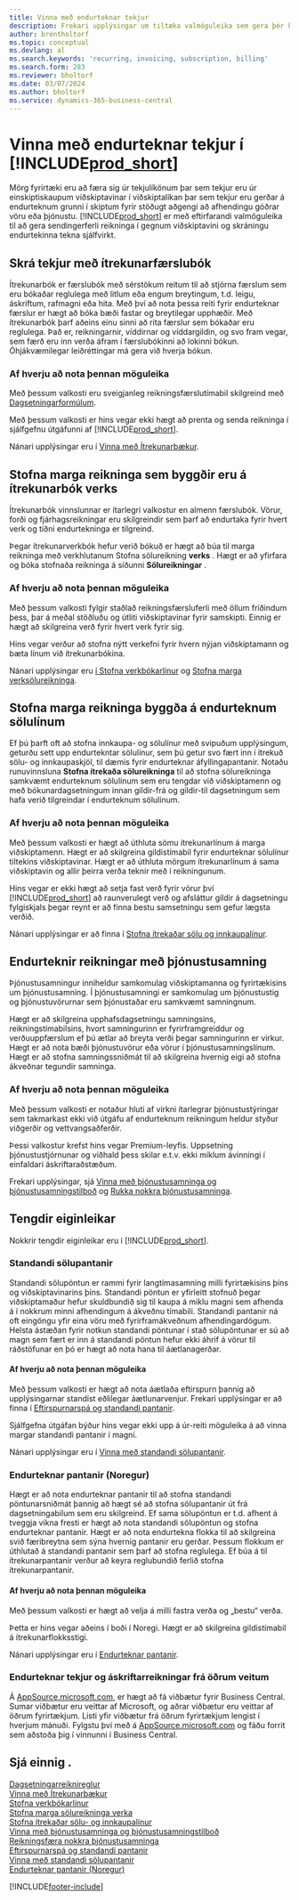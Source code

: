 ```yaml
---
title: Vinna með endurteknar tekjur
description: Frekari upplýsingar um tiltæka valmöguleika sem gera þér kleift að senda greiðslureikninga til viðskiptavina þinna og skrá endurteknar tekjur.
author: brentholtorf
ms.topic: conceptual
ms.devlang: al
ms.search.keywords: 'recurring, invoicing, subscription, billing'
ms.search.form: 283
ms.reviewer: bholtorf
ms.date: 03/07/2024
ms.author: bholtorf
ms.service: dynamics-365-business-central
---
```

# <a name="work-with-recurring-revenue-in-"></a>Vinna með endurteknar tekjur í [!INCLUDE[prod_short](includes/prod_short.md)]

Mörg fyrirtæki eru að færa sig úr tekjulíkönum þar sem tekjur eru úr einskiptiskaupum viðskiptavinar í viðskiptalíkan þar sem tekjur eru gerðar á endurteknum grunni í skiptum fyrir stöðugt aðgengi að afhendingu góðrar vöru eða þjónustu.
[!INCLUDE[prod_short](includes/prod_short.md)] er með eftirfarandi valmöguleika til að gera sendingerferli reikninga í gegnum viðskiptavini og skráningu endurtekinna tekna sjálfvirkt. 

## <a name="register-revenue-with-a-recurring-general-journal"></a>Skrá tekjur með ítrekunarfærslubók

Ítrekunarbók er færslubók með sérstökum reitum til að stjórna færslum sem eru bókaðar reglulega með litlum eða engum breytingum, t.d. leigu, áskriftum, rafmagni eða hita. Með því að nota þessa reiti fyrir endurteknar færslur er hægt að bóka bæði fastar og breytilegar upphæðir. Með ítrekunarbók þarf aðeins einu sinni að rita færslur sem bókaðar eru reglulega. Það er, reikningarnir, víddirnar og víddargildin, og svo fram vegar, sem færð eru inn verða áfram í færslubókinni að lokinni bókun. Óhjákvæmilegar leiðréttingar má gera við hverja bókun.

### <a name="why-use-this-option"></a>Af hverju að nota þennan möguleika

Með þessum valkosti eru sveigjanleg reikningsfærslutímabil skilgreind með [Dagsetningarformúlum](ui-enter-date-ranges.md#use-date-formulas).

Með þessum valkosti er hins vegar ekki hægt að prenta og senda reikninga í sjálfgefnu útgáfunni af [!INCLUDE[prod_short](includes/prod_short.md)].  

Nánari upplýsingar eru í [Vinna með Ítrekunarbækur](ui-work-general-journals.md#work-with-recurring-journals).  

## <a name="create-multiple-invoices-based-on-a-recurring-project-journal"></a>Stofna marga reikninga sem byggðir eru á ítrekunarbók verks

Ítrekunarbók vinnslunnar er ítarlegri valkostur en almenn færslubók. Vörur, forði og fjárhagsreikningar eru skilgreindir sem þarf að endurtaka fyrir hvert verk og tíðni endurtekninga er tilgreind.  

Þegar ítrekunarverkbók hefur verið bókuð er hægt að búa til marga reikninga með verkhlutanum Stofna sölureikning **verks** . Hægt er að yfirfara og bóka stofnaða reikninga á síðunni **Sölureikningar** .

### <a name="why-use-this-option-1"></a>Af hverju að nota þennan möguleika

Með þessum valkosti fylgir staðlað reikningsfærsluferli með öllum fríðindum þess, þar á meðal stöðluðu og útliti viðskiptavinar fyrir samskipti. Einnig er hægt að skilgreina verð fyrir hvert verk fyrir sig.

Hins vegar verður að stofna nýtt verkefni fyrir hvern nýjan viðskiptamann og bæta línum við ítrekunarbókina. 

Nánari upplýsingar eru [í Stofna verkbókarlínur](projects-how-record-job-usage.md#to-create-project-journal-lines-manually) og [Stofna marga verksölureikninga](projects-how-invoice-jobs.md#to-create-multiple-project-sales-invoices).

## <a name="create-multiple-invoices-based-on-recurring-sales-lines"></a>Stofna marga reikninga byggða á endurteknum sölulínum

Ef þú þarft oft að stofna innkaupa- og sölulínur með svipuðum upplýsingum, geturðu sett upp endurtekntar sölulínur, sem þú getur svo fært inn í ítrekuð sölu- og innkaupaskjöl, til dæmis fyrir endurteknar áfyllingapantanir. Notaðu runuvinnsluna **Stofna ítrekaða sölureikninga** til að stofna sölureikninga samkvæmt endurteknum sölulínum sem eru tengdar við viðskiptamenn og með bókunardagsetningum innan gildir-frá og gildir-til dagsetningum sem hafa verið tilgreindar í endurteknum sölulínum.  

### <a name="why-use-this-option-2"></a>Af hverju að nota þennan möguleika

Með þessum valkosti er hægt að úthluta sömu ítrekunarlínum á marga viðskiptamenn. Hægt er að skilgreina gildistímabil fyrir endurteknar sölulínur tiltekins viðskiptavinar. Hægt er að úthluta mörgum ítrekunarlínum á sama viðskiptavin og allir þeirra verða teknir með í reikningunum.

Hins vegar er ekki hægt að setja fast verð fyrir vörur því [!INCLUDE[prod_short](includes/prod_short.md)] að raunverulegt verð og afsláttur gildir á dagsetningu fylgiskjals þegar reynt er að finna bestu samsetningu sem gefur lægsta verðið.  

Nánari upplýsingar er að finna í [Stofna ítrekaðar sölu og innkaupalínur](sales-how-work-standard-lines.md).

## <a name="recurring-invoices-with-service-contract"></a>Endurteknir reikningar með þjónustusamning

Þjónustusamningur inniheldur samkomulag viðskiptamanna og fyrirtækisins um þjónustusamning. Í þjónustusamningi er samkomulag um þjónustustig og þjónustuvörurnar sem þjónustaðar eru samkvæmt samningnum.  

Hægt er að skilgreina upphafsdagsetningu samningsins, reikningstímabilsins, hvort samningurinn er fyrirframgreiddur og verðuuppfærslum ef þú ætlar að breyta verði þegar samningurinn er virkur. Hægt er að nota bæði þjónustuvörur eða vörur í þjónustusamningslínum.
Hægt er að  stofna samningssniðmát til að skilgreina hvernig eigi að stofna ákveðnar tegundir samninga.  

### <a name="why-use-this-option-3"></a>Af hverju að nota þennan möguleika

Með þessum valkosti er notaður hluti af virkni ítarlegrar þjónustustýringar sem takmarkast ekki við útgáfu af endurteknum reikningum heldur styður viðgerðir og vettvangsaðferðir.

Þessi valkostur krefst hins vegar Premium-leyfis. Uppsetning þjónustustjórnunar og viðhald þess skilar e.t.v. ekki miklum ávinningi í einfaldari áskriftaraðstæðum.  

Frekari upplýsingar, sjá [Vinna með þjónustusamninga og þjónustusamningstilboð](service-how-to-create-service-contracts-and-service-contract-quotes.md) og [Rukka nokkra þjónustusamninga](service-how-create-invoices.md#to-invoice-several-service-contracts).

## <a name="related-features"></a>Tengdir eiginleikar
Nokkrir tengdir eiginleikar eru í [!INCLUDE[prod_short](includes/prod_short.md)].

### <a name="blanket-sales-orders"></a>Standandi sölupantanir

Standandi sölupöntun er rammi fyrir langtímasamning milli fyrirtækisins þíns og viðskiptavinarins þíns.
Standandi pöntun er yfirleitt stofnuð þegar viðskiptamaður hefur skuldbundið sig til kaupa á miklu magni sem afhenda á í nokkrum minni afhendingum á ákveðnu tímabili. Standandi pantanir ná oft eingöngu yfir eina vöru með fyrirframákveðnum afhendingardögum. Helsta ástæðan fyrir notkun standandi pöntunar í stað sölupöntunar er sú að magn sem fært er inn á standandi pöntun hefur ekki áhrif á vörur til ráðstöfunar en þó er hægt að nota hana til áætlanagerðar.

#### <a name="why-use-this-option-4"></a>Af hverju að nota þennan möguleika

Með þessum valkosti er hægt að nota áætlaða eftirspurn þannig að upplýsingarnar standist eðlilegar áætlunarvenjur. Frekari upplýsingar er að finna í [Eftirspurnarspá og standandi pantanir](design-details-central-concepts-of-the-planning-system.md#demand-forecasts-and-blanket-orders).  

Sjálfgefna útgáfan býður hins vegar ekki upp á úr-reiti möguleika á að vinna margar standandi pantanir í magni.

Nánari upplýsingar eru í [Vinna með standandi sölupantanir](sales-how-to-create-blanket-sales-orders.md).

### <a name="recurring-orders-norway"></a>Endurteknar pantanir (Noregur)

Hægt er að nota endurteknar pantanir til að stofna standandi pöntunarsniðmát þannig að hægt sé að stofna sölupantanir út frá dagsetningabilum sem eru skilgreind. Ef sama sölupöntun er t.d. afhent á tveggja vikna fresti er hægt að nota standandi sölupöntun og stofna endurteknar pantanir.
Hægt er að nota endurtekna flokka til að skilgreina svið færibreytna sem sýna hvernig pantanir eru gerðar. Þessum flokkum er úthlutað á standandi pantanir sem þarf að stofna reglulega. Ef búa á til ítrekunarpantanir verður að keyra reglubundið ferlið stofna ítrekunarpantanir. 

#### <a name="why-use-this-option-5"></a>Af hverju að nota þennan möguleika

Með þessum valkosti er hægt að velja á milli fastra verða og „bestu“ verða.

Þetta er hins vegar aðeins í boði í Noregi. Hægt er að skilgreina gildistímabil á ítrekunarflokksstigi.

Nánari upplýsingar eru í [Endurteknar pantanir](LocalFunctionality/Norway/recurring-orders.md).

### <a name="recurring-revenue-and-subscription-billing-by-other-providers"></a>Endurteknar tekjur og áskriftarreikningar frá öðrum veitum

Á [AppSource.microsoft.com](https://appsource.microsoft.com/), er hægt að fá viðbætur fyrir Business Central. Sumar viðbætur eru veittar af Microsoft, og aðrar viðbætur eru veittar af öðrum fyrirtækjum. Listi yfir viðbætur frá öðrum fyrirtækjum lengist í hverjum mánuði. Fylgstu því með á [AppSource.microsoft.com](https://go.microsoft.com/fwlink/?linkid=2081646) og fáðu forrit sem aðstoða þig í vinnunni í Business Central.  

## <a name="see-also"></a>Sjá einnig .

[Dagsetningarreiknireglur](ui-enter-date-ranges.md#use-date-formulas)  
[Vinna með Ítrekunarbækur](ui-work-general-journals.md#work-with-recurring-journals)  
[Stofna verkbókarlínur](projects-how-record-job-usage.md#to-create-project-journal-lines-manually)  
[Stofna marga sölureikninga verka](projects-how-invoice-jobs.md#to-create-multiple-project-sales-invoices)  
[Stofna ítrekaðar sölu- og innkaupalínur](sales-how-work-standard-lines.md)  
[Vinna með þjónustusamninga og þjónustusamningstilboð](service-how-to-create-service-contracts-and-service-contract-quotes.md)  
[Reikningsfæra nokkra þjónustusamninga](service-how-create-invoices.md#to-invoice-several-service-contracts)  
[Eftirspurnarspá og standandi pantanir](design-details-central-concepts-of-the-planning-system.md#demand-forecasts-and-blanket-orders)  
[Vinna með standandi sölupantanir](sales-how-to-create-blanket-sales-orders.md)  
[Endurteknar pantanir (Noregur)](LocalFunctionality/Norway/recurring-orders.md)  


[!INCLUDE[footer-include](includes/footer-banner.md)]
